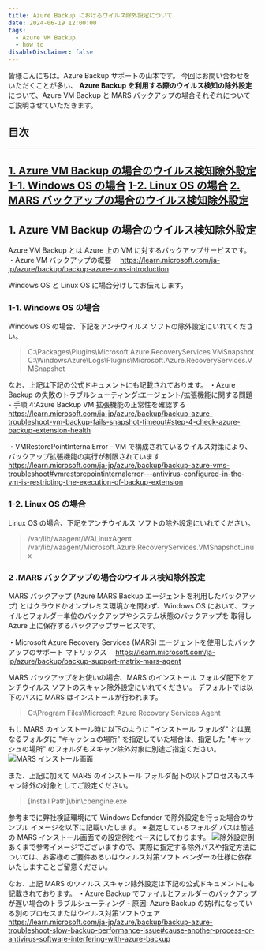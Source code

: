 ```yaml
---
title: Azure Backup におけるウイルス除外設定について
date: 2024-06-19 12:00:00
tags:
  - Azure VM Backup
  - how to
disableDisclaimer: false
---
```


<!-- more -->
皆様こんにちは。Azure Backup サポートの山本です。
今回はお問い合わせをいただくことが多い、 **Azure Backup を利用する際のウイルス検知の除外設定**  について、Azure VM Backup と MARS バックアップの場合それぞれについてご説明させていただきます。

## 目次
-----------------------------------------------------------
[1. Azure VM Backup の場合のウイルス検知除外設定](#1)
 [1-1. Windows OS の場合](#1-1)
 [1-2. Linux OS の場合](#1-2)
[2. MARS バックアップの場合のウイルス検知除外設定](#2)
-----------------------------------------------------------

## 1. Azure VM Backup の場合のウイルス検知除外設定<a id="1"></a>
Azure VM Backup とは Azure 上の VM に対するバックアップサービスです。
・Azure VM バックアップの概要
　https://learn.microsoft.com/ja-jp/azure/backup/backup-azure-vms-introduction

Windows OS と Linux OS に場合分けしてお伝えします。

### 1-1. Windows OS の場合<a id="1-1"></a>
Windows OS の場合、下記をアンチウイルス ソフトの除外設定にいれてください。
> C:\Packages\Plugins\Microsoft.Azure.RecoveryServices.VMSnapshot
> C:\WindowsAzure\Logs\Plugins\Microsoft.Azure.RecoveryServices.VMSnapshot


なお、上記は下記の公式ドキュメントにも記載されております。
・Azure Backup の失敗のトラブルシューティング:エージェント/拡張機能に関する問題 - 手順 4:Azure Backup VM 拡張機能の正常性を確認する
https://learn.microsoft.com/ja-jp/azure/backup/backup-azure-troubleshoot-vm-backup-fails-snapshot-timeout#step-4-check-azure-backup-extension-health

・VMRestorePointInternalError - VM で構成されているウイルス対策により、バックアップ拡張機能の実行が制限されています
　https://learn.microsoft.com/ja-jp/azure/backup/backup-azure-vms-troubleshoot#vmrestorepointinternalerror---antivirus-configured-in-the-vm-is-restricting-the-execution-of-backup-extension


### 1-2. Linux OS の場合<a id="1-2"></a>
Linux OS の場合、下記をアンチウイルス ソフトの除外設定にいれてください。
> /var/lib/waagent/WALinuxAgent
> /var/lib/waagent/Microsoft.Azure.RecoveryServices.VMSnapshotLinux


### 2 .MARS バックアップの場合のウイルス検知除外設定<a id="2"></a>
MARS バックアップ (Azure MARS Backup エージェントを利用したバックアップ) とはクラウドかオンプレミス環境かを問わず、Windows OS において、ファイルとフォルダー単位のバックアップやシステム状態のバックアップを 取得し Azure 上に保存するバックアップサービスです。

・Microsoft Azure Recovery Services (MARS) エージェントを使用したバックアップのサポート マトリックス
　https://learn.microsoft.com/ja-jp/azure/backup/backup-support-matrix-mars-agent


MARS バックアップをお使いの場合、MARS のインストール フォルダ配下をアンチウイルス ソフトのスキャン除外設定にいれてください。
デフォルトでは以下のパスに MARS はインストールが行われます。
> C:\Program Files\Microsoft Azure Recovery Services Agent

もし MARS のインストール時に以下のように "インストール フォルダ" とは異なるフォルダに "キャッシュの場所" を指定していた場合は、指定した "キャッシュの場所" のフォルダもスキャン除外対象に別途ご指定ください。
![MARS インストール画面](https://github.com/jpabrs-scem/blog/assets/141192952/c6390ca3-00d5-413b-af1a-cd1f3dda6c42)

また、上記に加えて MARS のインストール フォルダ配下の以下プロセスもスキャン除外の対象としてご設定ください。
> [Install Path]\bin\cbengine.exe

参考までに弊社検証環境にて Windows Defender で除外設定を行った場合のサンプル イメージを以下に記載いたします。
※ 指定しているフォルダ パスは前述の MARS インストール画面での設定例をベースにしております。
![除外設定例](https://github.com/jpabrs-scem/blog/assets/141192952/0b8cb085-71f5-432c-a10c-5f0ba94c8f3f)
あくまで参考イメージでございますので、実際に指定する除外パスや指定方法については、お客様のご要件あるいはウィルス対策ソフト ベンダーの仕様に依存いたしますことご留意ください。

なお、上記 MARS のウィルス スキャン除外設定は下記の公式ドキュメントにも記載されております。
・Azure Backup でファイルとフォルダーのバックアップが遅い場合のトラブルシューティング - 原因: Azure Backup の妨げになっている別のプロセスまたはウイルス対策ソフトウェア
　https://learn.microsoft.com/ja-jp/azure/backup/backup-azure-troubleshoot-slow-backup-performance-issue#cause-another-process-or-antivirus-software-interfering-with-azure-backup

